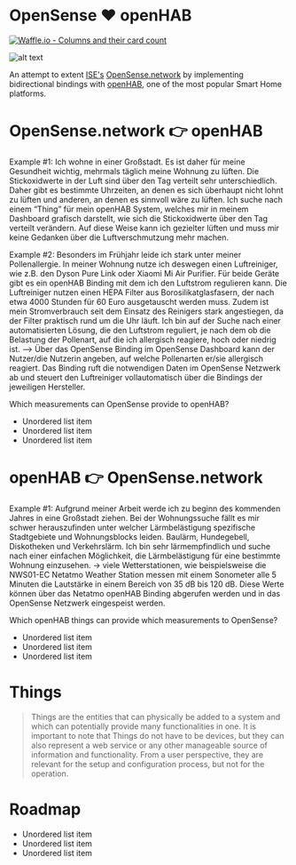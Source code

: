 # OpenSense ❤️ openHAB

[![Waffle.io - Columns and their card count](https://badge.waffle.io/dimitristaufer/opensense-openhab-master.svg?columns=all)](https://waffle.io/dimitristaufer/opensense-openhab-master)

![alt text](https://dimitristaufer.com/files/OpenSense_Banner-min.jpg)

An attempt to extent [ISE's](http://www.ise.tu-berlin.de/menue/information_systems_engineering/ "TU-Berlin ISE Homepage") [OpenSense.network](https://www.opensense.network "OpenSense Network's Homepage") by implementing bidirectional bindings with [openHAB](https://www.openhab.org "openHAB's Homepage"), one of the most popular Smart Home platforms.

# OpenSense.network 👉 openHAB 

Example #1: Ich wohne in einer Großstadt. Es ist daher für meine Gesundheit wichtig, mehrmals täglich meine Wohnung zu lüften. Die Stickoxidwerte in der Luft sind über den Tag verteilt sehr unterschiedlich. Daher gibt es bestimmte Uhrzeiten, an denen es sich überhaupt nicht lohnt zu lüften und anderen, an denen es sinnvoll wäre zu lüften. Ich suche nach einem “Thing” für mein openHAB System, welches mir in meinem Dashboard grafisch darstellt, wie sich die Stickoxidwerte über den Tag verteilt verändern. Auf diese Weise kann ich gezielter lüften und muss mir keine Gedanken über die Luftverschmutzung mehr machen.

Example #2: Besonders im Frühjahr leide ich stark unter meiner Pollenallergie. In meiner Wohnung nutze ich deswegen einen Luftreiniger, wie z.B. den Dyson Pure Link oder Xiaomi Mi Air Purifier. Für beide Geräte gibt es ein openHAB Binding mit dem ich den Luftstrom regulieren kann. Die Luftreiniger nutzen einen HEPA Filter aus Borosilikatglasfasern, der nach etwa 4000 Stunden für 60 Euro ausgetauscht werden muss. Zudem ist mein Stromverbrauch seit dem Einsatz des Reinigers stark angestiegen, da der Filter praktisch rund um die Uhr läuft.
Ich bin auf der Suche nach einer automatisierten Lösung, die den Luftstrom reguliert, je nach dem ob die Belastung der Pollenart, auf die ich allergisch reagiere, hoch oder niedrig ist.
—> Über das OpenSense Binding im OpenSense Dashboard kann der Nutzer/die Nutzerin angeben, auf welche Pollenarten er/sie allergisch reagiert. Das Binding ruft die notwendigen Daten im OpenSense Netzwerk ab und steuert den Luftreiniger vollautomatisch über die Bindings der jeweiligen Hersteller.

Which measurements can OpenSense provide to openHAB?

* Unordered list item
* Unordered list item
* Unordered list item

# openHAB 👉 OpenSense.network 

Example #1: Aufgrund meiner Arbeit werde ich zu beginn des kommenden Jahres in eine Großstadt ziehen. Bei der Wohnungssuche fällt es mir schwer herauszufinden unter welcher Lärmbelästigung spezifische Stadtgebiete und Wohnungsblocks leiden. Baulärm, Hundegebell, Diskotheken und Verkehrslärm. Ich bin sehr lärmempfindlich und suche nach einer einfachen Möglichkeit, die Lärmbelästigung für eine bestimmte Wohnung einzusehen.
-> viele Wetterstationen, wie beispielsweise die NWS01-EC Netatmo Weather Station messen mit einem Sonometer alle 5 Minuten die Lautstärke in einem Bereich von 35 dB bis 120 dB. Diese Werte können über das Netatmo openHAB Binding abgerufen werden und in das OpenSense Netzwerk eingespeist werden.

Which openHAB things can provide which measurements to OpenSense?

* Unordered list item
* Unordered list item
* Unordered list item

# Things

> Things are the entities that can physically be added to a system and which can potentially provide many functionalities in one. It is important to note that Things do not have to be devices, but they can also represent a web service or any other manageable source of information and functionality. From a user perspective, they are relevant for the setup and configuration process, but not for the operation.

# Roadmap

* Unordered list item
* Unordered list item
* Unordered list item
